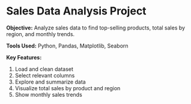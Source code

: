 # Sales Data Analysis Project

**Objective:** Analyze sales data to find top-selling products, total sales by region, and monthly trends.

**Tools Used:** Python, Pandas, Matplotlib, Seaborn

**Key Features:**
1. Load and clean dataset
2. Select relevant columns
3. Explore and summarize data
4. Visualize total sales by product and region
5. Show monthly sales trends
